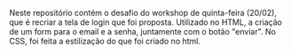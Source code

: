 Neste repositório contém o desafio do workshop de quinta-feira (20/02), que é recriar a tela de login que foi proposta.
Utilizado no HTML, a criação de um form para o email e a senha, juntamente com o botão "enviar".
No CSS, foi feita a estilização do que foi criado no html.  

